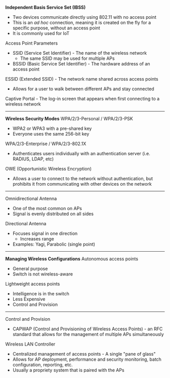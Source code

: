 **Independent Basis Service Set (IBSS)**
- Two devices communicate directly using 802.11 with no access point
- This is an *ad hoc* connection, meaning it is created on the fly for a specific purpose, without an access point
- It is commonly used for IoT

Access Point Parameters
- SSID (Service Set Identifier) - The name of the wireless network
	- The same SSID may be used for multiple APs
- BSSID (Basic Service Set Identifier) - The hardware address of an access point

ESSID (Extended SSID) - The network name shared across access points
- Allows for a user to walk between different APs and stay connected

Captive Portal - The log-in screen that appears when first connecting to a wireless network

---
**Wireless Security Modes**
WPA/2/3-Personal / WPA/2/3-PSK
- WPA2 or WPA3 with a pre-shared key
- Everyone uses the same 256-bit key

WPA/2/3-Enterprise / WPA/2/3-802.1X
- Authenticates users individually with an authentication server (i.e. RADIUS, LDAP, etc)

OWE (Opportunistic Wireless Encryption)
- Allows a user to connect to the network without authentication, but prohibits it from communicating with other devices on the network

---
Omnidirectional Antenna
- One of the most common on APs
- Signal is evenly distributed on all sides

Directional Antenna
- Focuses signal in one direction
	- Increases range
- Examples: Yagi, Parabolic (single point)
---
**Managing Wireless Configurations**
Autonomous access points
- General purpose
- Switch is not wireless-aware

Lightweight access points
- Intelligence is in the switch
- Less Expensive
- Control and Provision
---
Control and Provision
- CAPWAP (Control and Provisioning of Wireless Access Points) - an RFC standard that allows for the management of multiple APs simultaneously

Wireless LAN Controller
- Centralized management of access points - A single "pane of glass"
- Allows for AP deployment, performance and security monitoring, batch configuration, reporting, etc.
- Usually a propriety system that is paired with the APs
